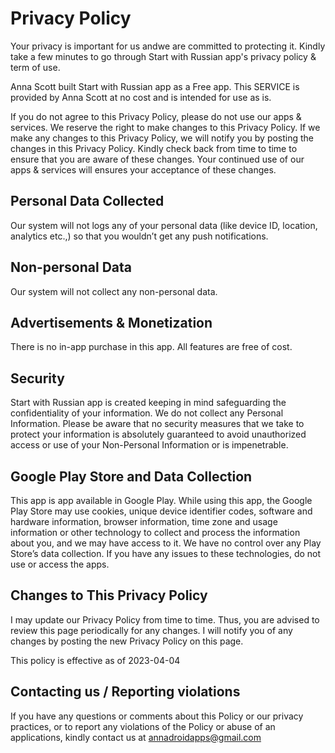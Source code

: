 # Privacy Policy

Your privacy is important for us andwe are committed to protecting it. Kindly take a few minutes to go through Start with Russian app's privacy policy & term of use.

Anna Scott built Start with Russian app as a Free app. This SERVICE is provided by Anna Scott at no cost and is intended for use as is. 

If you do not agree to this Privacy Policy, please do not use our apps & services. We reserve the right to make changes to this Privacy Policy. If we make any changes to this Privacy Policy, we will notify you by posting the changes in this Privacy Policy. Kindly check back from time to time to ensure that you are aware of these changes. Your continued use of our apps & services will ensures your acceptance of these changes.



## Personal Data Collected

Our system will not logs any of your personal data (like device ID, location, analytics etc.,) so that you wouldn’t get any push notifications.



## Non-personal Data

Our system will not collect any non-personal data.



## Advertisements & Monetization

There is no in-app purchase in this app. All features are free of cost.


## Security

Start with Russian app is created keeping in mind safeguarding the confidentiality of your information. We do not collect any Personal Information. Please be aware that no security measures that we take to protect your information is absolutely guaranteed to avoid unauthorized access or use of your Non-Personal Information or is impenetrable.



## Google Play Store and Data Collection

This app is app available in Google Play. While using this app, the Google Play Store may use cookies, unique device identifier codes, software and hardware information, browser information, time zone and usage information or other technology to collect and process the information about you, and we may have access to it. We have no control over any Play Store’s data collection. If you have any issues to these technologies, do not use or access the apps.



## Changes to This Privacy Policy

I may update our Privacy Policy from time to time. Thus, you are advised to review this page periodically for any changes. I will notify you of any changes by posting the new Privacy Policy on this page.

This policy is effective as of 2023-04-04



## Contacting us / Reporting violations

If you have any questions or comments about this Policy or our privacy practices, or to report any violations of the Policy or abuse of an applications, kindly contact us at annadroidapps@gmail.com
